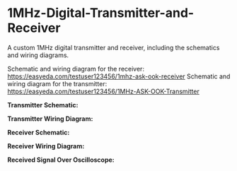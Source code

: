 # 1MHz-Digital-Transmitter-and-Receiver
A custom 1MHz digital transmitter and receiver, including the schematics and wiring diagrams.

Schematic and wiring diagram for the receiver: https://easyeda.com/testuser123456/1mhz-ask-ook-receiver
Schematic and wiring diagram for the transmitter: https://easyeda.com/testuser123456/1MHz-ASK-OOK-Transmitter

**Transmitter Schematic:**

**Transmitter Wiring Diagram:**

**Receiver Schematic:**

**Receiver Wiring Diagram:**

**Received Signal Over Oscilloscope:**
